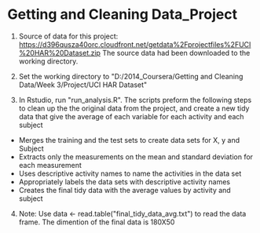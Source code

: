 # Getting and Cleaning Data_Project

1. Source of data for this project:
https://d396qusza40orc.cloudfront.net/getdata%2Fprojectfiles%2FUCI%20HAR%20Dataset.zip
The source data had been downloaded to the working directory.

2. Set the working directory to "D:/2014_Coursera/Getting and Cleaning Data/Week 3/Project/UCI HAR Dataset"

3. In Rstudio, run "run_analysis.R". The scripts preform the following steps to clean up the the original data from the project, and create a new tidy data that give the average of each variable for each activity and each subject
- Merges the training and the test sets to create data sets for X, y and Subject
- Extracts only the measurements on the mean and standard deviation for each measurement
- Uses descriptive activity names to name the activities in the data set
- Appropriately labels the data sets with descriptive activity names
- Creates the final tidy data with the average values by activity and subject 

4. Note: Use data <- read.table("final_tidy_data_avg.txt") to read the data frame. The dimention of the final data is 180X50